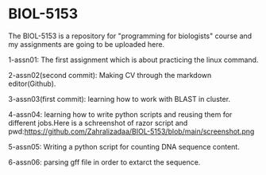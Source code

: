 # BIOL-5153
The BIOL-5153 is a repository for "programming for biologists" course and my assignments are going to be uploaded here.

1-assn01: The first assignment which is about practicing the linux command.

2-assn02(second commit): Making CV through the markdown editor(Github).

3-assn03(first commit): learning how to work with BLAST in cluster.

4-assn04: learning how to write python scripts and reusing them for different jobs.Here is a schreenshot of razor script and pwd:https://github.com/Zahralizadaa/BIOL-5153/blob/main/screenshot.png

5-assn05: Writing a python script for counting DNA sequence content.

6-assn06: parsing gff file in order to extarct the sequence.

